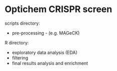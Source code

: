 # Optichem CRISPR screen

scripts directory:  
- pre-processing - (e.g. MAGeCK)

R directory:  
- exploratory data analysis (EDA)  
- filtering  
- final results analysis and enrichment    
